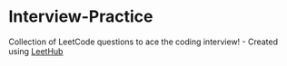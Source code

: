 # Interview-Practice
Collection of LeetCode questions to ace the coding interview! - Created using [LeetHub](https://github.com/QasimWani/LeetHub)
